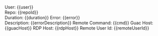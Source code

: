 User: {{user}}  
Repo: {{repoId}}  
Duration: {{duration}}
Error: {{error}}  
Description: {{errorDescription}}
Remote Command: {{cmd}}
Guac Host: {{guacHost}}
RDP Host: {{rdpHost}}
Remote User Id: {{remoteUserId}}